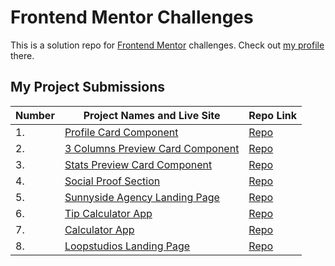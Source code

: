 # Frontend Mentor Challenges

This is a solution repo for [Frontend Mentor](https://www.frontendmentor.io/) challenges. Check out [my profile](https://www.frontendmentor.io/profile/victoriacheng15) there.

## My Project Submissions
| Number | Project Names and Live Site                                                                                                       | Repo Link                                                                                                       |
| ------ | --------------------------------------------------------------------------------------------------------------------------------- | --------------------------------------------------------------------------------------------------------------- |
| 1.     | [Profile Card Component](https://victoriacheng15.github.io/frontend-mentor-challenges/profile-card-component/)                    | [Repo](https://github.com/victoriacheng15/frontend-mentor-challenges/tree/main/profile-card-component)          |
| 2.     | [3 Columns Preview Card Component](https://victoriacheng15.github.io/frontend-mentor-challenges/3-column-preview-card-component/) | [Repo](https://github.com/victoriacheng15/frontend-mentor-challenges/tree/main/3-column-preview-card-component) |
| 3.     | [Stats Preview Card Component](https://victoriacheng15.github.io/frontend-mentor-challenges/stats-preview-card-component/)        | [Repo](https://github.com/victoriacheng15/frontend-mentor-challenges/tree/main/stats-preview-card-component)    |
| 4.     | [Social Proof Section](https://victoriacheng15.github.io/frontend-mentor-challenges/social-proof-section/)                        | [Repo](https://github.com/victoriacheng15/frontend-mentor-challenges/tree/main/social-proof-section)            |
| 5.     | [Sunnyside Agency Landing Page](https://victoriacheng15.github.io/frontend-mentor-challenges/sunnyside-agency-landing-page/)      | [Repo](https://github.com/victoriacheng15/frontend-mentor-challenges/tree/main/sunnyside-agency-landing-page)   |
| 6.     | [Tip Calculator App](https://victoriacheng15.github.io/frontend-mentor-challenges/tip-calculator-app/)                            | [Repo](https://github.com/victoriacheng15/frontend-mentor-challenges/tree/main/tip-calculator-app)              |
| 7.     | [Calculator App](https://victoriacheng15.github.io/frontend-mentor-challenges/calculator-app/)                                    | [Repo](https://github.com/victoriacheng15/frontend-mentor-challenges/tree/main/calculator-app)                  |
| 8.     | [Loopstudios Landing Page](https://victoriacheng15.github.io/frontend-mentor-challenges/loopstudios-landing-page)                 | [Repo](https://github.com/victoriacheng15/frontend-mentor-challenges/tree/main/loopstudios-landing-page)        |
